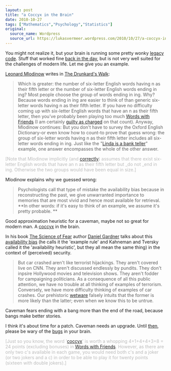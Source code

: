 ```yaml
---
layout: post
title: "a Coccyx in the Brain"
date: 2010-10-27
tags: ["Mathematics","Psychology","Statistics"]
original:
  source_name: Wordpress
  source_url: https://lukasvermeer.wordpress.com/2010/10/27/a-coccyx-in-the-brain/
---
```


You might not realize it, but your brain is running some pretty wonky [legacy code](http://en.wikipedia.org/wiki/Legacy_system). Stuff that worked fine [back in the day](http://en.wikipedia.org/wiki/Prehistory), but is not very well suited for the challenges of modern life. Let me give you an example.

[Leonard Mlodinow](http://en.wikipedia.org/wiki/Leonard_Mlodinow) writes in [The Drunkard's Walk](http://www.amazon.com/Drunkards-Walk-Randomness-Rules-Lives/dp/0375424040):
> Which is greater: the number of six-letter English words having n as their fifth letter or the number of six-letter English words ending in ing? Most people choose the group of words ending in ing. Why? Because words ending in ing are easier to think of than generic six-letter words having n as their fifth letter.
If you have no difficulty coming up with six-letter English words that have an n as their fifth letter, then you've probably been playing too much [Words with Friends](http://itunes.apple.com/us/app/words-with-friends/id322852954?mt=8) (I am certainly [guilty as charged](http://twitter.com/#!/lukasvermeer/status/28054982637) on that count). Anyway, Mlodinow continues:
> But you don't have to survey the Oxford English Dictionary-or even know how to count-to prove that guess wrong: the group of six-letter words having n as their fifth letter includes all six-letter words ending in ing.
Just like the "[Linda is a bank teller](http://lukasvermeer.wordpress.com/2010/08/21/the-moral-of-a-good-story/)" example, one answer encompasses the whole of the other answer.

<span style="color:#bbb;">[Note that Mlodinow implicitly (and [correctly](http://wiki.answers.com/Q/What_6_letter_words_has_n_as_the_fifth_letter)) assumes that there exist six-letter English words that have an n as their fifth letter but _do not _end in ing. Otherwise the two groups would have been equal in size.]</span>

Mlodinow explains why we guessed wrong:
> Psychologists call that type of mistake the availability bias because in reconstructing the past, we give unwarranted importance to memories that are most vivid and hence most available for retrieval.
**In other words: if it's easy to think of an example, we assume it's pretty probable. **

Good approximation heuristic for a caveman, maybe not so great for modern man. A [coccyx](http://en.wikipedia.org/wiki/Coccyx) in the brain.

In his book [The Science of Fear](http://www.amazon.com/Science-Fear-Shouldnt-Ourselves-Greater/dp/0525950621) author [Daniel Gardner](http://www.dangardner.ca/) talks about this [availability bias](http://en.wikipedia.org/wiki/Availability_heuristic) (he calls it the 'example rule' and Kahneman and Tversky called it the 'availability heuristic', but they all mean the same thing) in the context of (perceived) security.
> But car crashed aren't like terrorist hijackings. They aren't covered live on CNN. They aren't discussed endlessly by pundits. They don't inpsire Hollywood movies and television shows. They aren't fodder for campaigning politicians.
As a consequence of all this public attention, we have no trouble at all thinking of examples of terrorism. Conversely, we have more difficulty thinking of examples of car crashes. Our prehistoric [wetware](http://en.wikipedia.org/wiki/Wetware_(brain)) falsely intuits that the former is more likely than the latter; even when we know this to be untrue.

Caveman fears ending with a bang more than the end of the road, because bangs make better stories.

I think it's about time for a patch. Caveman needs an upgrade. Until [then](http://en.wikipedia.org/wiki/Technological_singularity), please be wary of the [bugs](http://en.wikipedia.org/wiki/Software_bug) in your brain.

<span style="color:#bbb;"><span style="color:#bbbbbb;">[Just so you know, the word '</span>[coccyx](http://en.wikipedia.org/wiki/Coccyx)<span style="color:#bbbbbb;">' is worth a whopping 4+1+4+4+3+8 = 24 points (excluding bonuses) in </span>[Words with Friends](http://itunes.apple.com/us/app/words-with-friends/id322852954?mt=8)<span style="color:#bbbbbb;">. However, as there are only two c's available in each game, you would need both c's and a joker (or two jokers and a c) in order to be able to play it for twenty points (sixteen with double jokers).]</span></span>